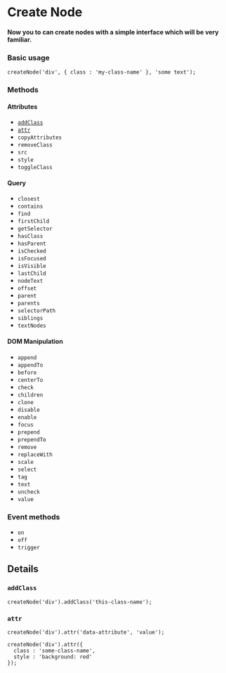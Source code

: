 # Create Node
#### Now you to can create nodes with a simple interface which will be very familiar.

### Basic usage
```
createNode('div', { class : 'my-class-name' }, 'some text');
```

### Methods

#### Attributes
- [`addClass`](#add-class)
- [`attr`](#attr)
- `copyAttributes`
- `removeClass`
- `src`
- `style`
- `toggleClass`

#### Query
- `closest`
- `contains`
- `find`
- `firstChild`
- `getSelector`
- `hasClass`
- `hasParent`
- `isChecked`
- `isFocused`
- `isVisible`
- `lastChild`
- `nodeText`
- `offset`
- `parent`
- `parents`
- `selectorPath`
- `siblings`
- `textNodes`

#### DOM Manipulation
- `append`
- `appendTo`
- `before`
- `centerTo`
- `check`
- `children`
- `clone`
- `disable`
- `enable`
- `focus`
- `prepend`
- `prependTo`
- `remove`
- `replaceWith`
- `scale`
- `select`
- `tag`
- `text`
- `uncheck`
- `value`

### Event methods
- `on`
- `off`
- `trigger`

## Details

### `addClass`

```
createNode('div').addClass('this-class-name');
```

### `attr`

```
createNode('div').attr('data-attribute', 'value');
```

```
createNode('div').attr({
  class : 'some-class-name',
  style : 'background: red'
});
```
